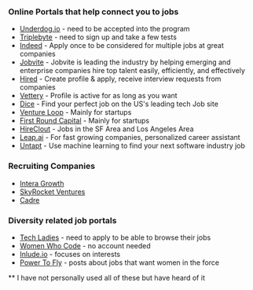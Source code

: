 ### Online Portals that help connect you to jobs
- [Underdog.io](underdog.io) - need to be accepted into the program
- [Triplebyte](https://triplebyte.com/) - need to sign up and take a few tests
- [Indeed](https://www.indeed.com/prime) - Apply once to be considered for multiple jobs at great companies
- [Jobvite](http://www.jobvite.com/) - Jobvite is leading the industry by helping emerging and enterprise companies hire top talent easily, efficiently, and effectively
- [Hired](https://hired.com/) - Create profile & apply, receive interview requests from companies
- [Vettery](https://www.vettery.com/) - Profile is active for as long as you want
- [Dice](http://www.dice.com/) - Find your perfect job on the US's leading tech Job site
- [Venture Loop](http://www.ventureloop.com/ventureloop/home.php) - Mainly for startups
- [First Round Capital](http://firstround.com/) - Mainly for startups
- [HireClout](https://hireclout.com/) - Jobs in the SF Area and Los Angeles Area
- [Leap.ai](https://leap.ai/welcome) - For fast growing companies, personalized career assistant
- [Untapt](https://www.untapt.com/) - Use machine learning to find your next software industry job


### Recruiting Companies
- [Intera Growth](http://www.interagrowthpartners.com/)
- [SkyRocket Ventures](http://skyrocketventures.com/)
- [Cadre](http://cadrestaff.com/)

### Diversity related job portals
- [Tech Ladies](https://www.hiretechladies.com/) - need to apply to be able to browse their jobs
- [Women Who Code](https://www.womenwhocode.com/) - no account needed
- [Inlude.io](https://include.io/) - focuses on interests
- [Power To Fly](https://powertofly.com/) - posts about jobs that want women in the force

** I have not personally used all of these but have heard of it

